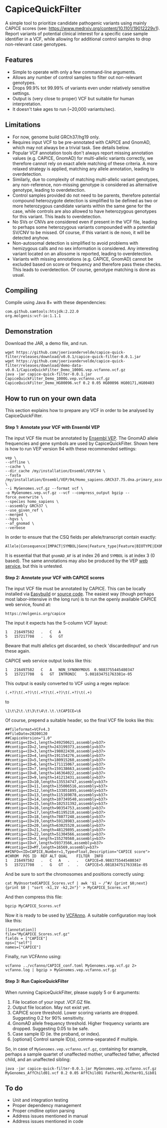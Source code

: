 # CapiceQuickFilter
A simple tool to prioritize candidate pathogenic variants using mainly CAPICE 
scores (see: https://www.medrxiv.org/content/10.1101/19012229v1). Report 
variants of potential clinical interest for a specific case sample identifier 
in a VCF, while allowing for additional control samples to drop non-relevant 
case genotypes.

## Features
- Simple to operate with only a few command-line arguments.
- Allows any number of control samples to filter out non-relevant genotypes.
- Drops 99.9% tot 99.99% of variants even under relatively sensitive settings.
- Output is (very close to proper) VCF but suitable for human interpretation.
- It doesn't take ages to run (~20,000 variants/sec).

## Limitations
- For now, genome build GRCh37/hg19 only.
- Requires input VCF to be pre-annotated with CAPICE and GnomAD, which may 
not always be a trivial task. See details below.
- Popular VCF annotation tools don't always report missing annotation values 
(e.g. CAPICE, GnomAD) for multi-allelic variants correctly, we therefore cannot 
rely on  exact allele matching of these criteria. A more relaxed strategy is 
 applied, matching any allele annotation, leading to overdetection.
- Similarly, due to complexity of matching multi-allelic variant genotypes, 
any non-reference, non-missing genotype is considered as alternative genotype, 
leading to overdetection.
- Control samples provided do not need to be parents, therefore potential 
compound heterozygote detection is simplified to be defined as two or more 
heterozygous candidate variants within the same gene for the case, while 
controls are also allowed to have heterozygous genotypes for this variant. 
This leads to overdetection.
- No SVs or CNVs are considered even if present in the VCF file, leading to 
perhaps some heterozygous variants compounded with a potential SV/CNV to be 
missed. Of course, if this variant is de novo, it will be detected anyhow.
- Non-autosomal detection is simplified to avoid problems with hemizygous 
calls and no sex information is considered. Any interesting variant located 
on an allosome is reported, leading to overdetection.
 - Variants with missing annotations (e.g. CAPICE, GnomAD) cannot be excluded
  based on score or frequency and therefore pass these checks. This leads to 
  overdetection. Of course, genotype matching is done as usual.

## Compiling
Compile using Java 8+ with these dependencies:
```
com.github.samtools:htsjdk:2.22.0
org.molgenis:vcf-io:1.1.1
```

## Demonstration

Download the JAR, a demo file, and run.
```
wget https://github.com/joerivandervelde/capice-quick-filter/releases/download/v0.0.1/capice-quick-filter-0.0.1.jar
wget https://github.com/joerivandervelde/capice-quick-filter/releases/download/demo-data-v0.0.1/CapiceQuickFilter_Demo_1000G.vep.vcfanno.vcf.gz
java -jar capice-quick-filter-0.0.1.jar CapiceQuickFilter_Demo_1000G.vep.vcfanno.vcf.gz CapiceQuickFilter_Demo_HG00096.vcf 0.2 0.05 HG00096 HG00171,HG00403
```

## How to run on your own data

This section explains how to prepare any VCF in order to be analysed by CapiceQuickFilter.

#### Step 1: Annotate your VCF with Ensembl VEP

The input VCF file must be annotated by [Ensembl VEP](https://www.ensembl.org/info/docs/tools/vep/index.html). The GnomAD allele 
frequencies and gene symbols are used by CapiceQuickFilter. Shown here is how
 to run VEP version 94 with these recommended settings:
```
vep \
--offline \
--cache \
--dir_cache /my/installation/Ensembl/VEP/94 \
--fasta /my/installation/Ensembl/VEP/94/Homo_sapiens.GRCh37.75.dna.primary_assembly.fa.gz \
--i MyGenomes.vcf.gz --format vcf \
-o MyGenomes.vep.vcf.gz --vcf --compress_output bgzip --force_overwrite \
--species homo_sapiens \
--assembly GRCh37 \
--use_given_ref \
--merged \
--hgvs \
--af_gnomad \
--verbose
```

In order to ensure that the CSQ fields per allele/transcript contain exactly:
```
Allele|Consequence|IMPACT|SYMBOL|Gene|Feature_type|Feature|BIOTYPE|EXON|INTRON|HGVSc|HGVSp|cDNA_position|CDS_position|Protein_position|Amino_acids|Codons|Existing_variation|DISTANCE|STRAND|FLAGS|SYMBOL_SOURCE|HGNC_ID|REFSEQ_MATCH|SOURCE|HGVS_OFFSET|gnomAD_AF|gnomAD_AFR_AF|gnomAD_AMR_AF|gnomAD_ASJ_AF|gnomAD_EAS_AF|gnomAD_FIN_AF|gnomAD_NFE_AF|gnomAD_OTH_AF|gnomAD_SAS_AF|CLIN_SIG|SOMATIC|PHENO]
```
It is essential that that ``gnomAD_AF`` is at index 26 and 
``SYMBOL`` is at index 3 (0 based). The same annotations may also be produced by the VEP [web service](http://grch37.ensembl.org/Homo_sapiens/Tools/VEP), but this is untested.


#### Step 2: Annotate your VCF with CAPICE scores

The input VCF file must be annotated by CAPICE. This can be locally installed
 via [Easybuild](https://github.com/molgenis/easybuild-easyconfigs/blob/master/easybuild/easyconfigs/c/CAPICE/CAPICE-v1.0-foss-2018b.eb) or [source code](https://github.com/molgenis/capice).
 The easiest way (though perhaps most labor-intensive in the long run) is to 
 run the openly available CAPICE web service, found at:
```
https://molgenis.org/capice
```

The input it expects has the 5-column VCF layout:
```
1	216497582	.	C	A
5	157217708	.	G	GT
```

Beware that multi allelics get discarded, so check 'discardedInput' and run 
these again.

CAPICE web service output looks like this:


```
1	216497582	C	A	NON_SYNONYMOUS	0.9883755445480347
5	157217708	G	GT	INTRONIC	5.081834751763381e-05
```

This output is  easily converted to VCF using a regex replace:
```
(.+?)\t(.+?)\t(.+?)\t(.+?)\t(.+?)\t(.+)
```
to
```
\1\t\2\t.\t\3\t\4\t.\t.\tCAPICE=\6
```

Of course, prepend a suitable header, so the final VCF file looks like this:

```
##fileformat=VCFv4.3
##fileDate=20200120
##CapiceVersion="1.0"
##contig=<ID=1,length=249250621,assembly=b37>
##contig=<ID=2,length=243199373,assembly=b37>
##contig=<ID=3,length=198022430,assembly=b37>
##contig=<ID=4,length=191154276,assembly=b37>
##contig=<ID=5,length=180915260,assembly=b37>
##contig=<ID=6,length=171115067,assembly=b37>
##contig=<ID=7,length=159138663,assembly=b37>
##contig=<ID=8,length=146364022,assembly=b37>
##contig=<ID=9,length=141213431,assembly=b37>
##contig=<ID=10,length=135534747,assembly=b37>
##contig=<ID=11,length=135006516,assembly=b37>
##contig=<ID=12,length=133851895,assembly=b37>
##contig=<ID=13,length=115169878,assembly=b37>
##contig=<ID=14,length=107349540,assembly=b37>
##contig=<ID=15,length=102531392,assembly=b37>
##contig=<ID=16,length=90354753,assembly=b37>
##contig=<ID=17,length=81195210,assembly=b37>
##contig=<ID=18,length=78077248,assembly=b37>
##contig=<ID=19,length=59128983,assembly=b37>
##contig=<ID=20,length=63025520,assembly=b37>
##contig=<ID=21,length=48129895,assembly=b37>
##contig=<ID=22,length=51304566,assembly=b37>
##contig=<ID=X,length=155270560,assembly=b37>
##contig=<ID=Y,length=59373566,assembly=b37>
##contig=<ID=MT,length=16569,assembly=b37>
##INFO=<ID=CAPICE,Number=1,Type=Float,Description="CAPICE score">
#CHROM	POS	ID	REF	ALT	QUAL	FILTER	INFO
1	216497582	.	C	A	.	.	CAPICE=0.9883755445480347
5	157217708	.	G	GT	.	.	CAPICE=5.081834751763381e-05
```

And be sure to sort the chromosomes and positions correctly using:
```
cat MyUnsortedCAPICE_Scores.vcf | awk '$1 ~ /^#/ {print $0;next} {print $0 | "sort -k1,1V -k2,2n"}' > MyCAPICE_Scores.vcf
```

And then compress this file:
```
bgzip MyCAPICE_Scores.vcf
```

Now it is ready to be used by [VCFAnno](https://github.com/brentp/vcfanno). A suitable configuration may look 
like this: 
```
[[annotation]]
file="MyCAPICE_Scores.vcf.gz"
fields = ["CAPICE"]
ops=["self"]
names=["CAPICE"]
```

Finally, run VCFAnno using:
```
vcfanno ../vcfanno/CAPICE_conf.toml MyGenomes.vep.vcf.gz 2> vcfanno.log | bgzip > MyGenomes.vep.vcfanno.vcf.gz
```

#### Step 3: Run CapiceQuickFilter

When running CapiceQuickFilter, please supply 5 or 6 arguments:
1. File location of your input .VCF.GZ file.
2. Output file location. May not exist yet.
3. CAPICE score threshold. Lower scoring variants are dropped. Suggesting 0.2 
for 90% sensitivity.
4. GnomAD allele frequency threshold. Higher frequency variants are dropped. 
Suggesting 0.05 to be safe.
5. Case sample ID (ie. the proband, or index).
6. [optional] Control sample ID(s), comma-separated if multiple.

So, in case of ``MyGenomes.vep.vcfanno.vcf.gz``, containing for example, 
perhaps a sample quartet of unaffected mother, unaffected father, affected 
child, and an unaffected sibling:

```
java -jar capice-quick-filter-0.0.1.jar MyGenomes.vep.vcfanno.vcf.gz MyGenomes_AffChild01.vcf 0.2 0.05 AffChild01 Father01,Mother01,Sib01
```

## To do
- Unit and integration testing
- Proper dependency management
- Proper cmdline option parsing
- Address issues mentioned in manual
- Address issues mentioned in code
